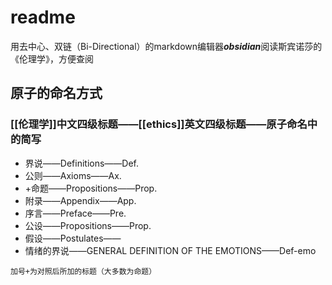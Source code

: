 # readme
用去中心、双链（Bi-Directional）的markdown编辑器***obsidian***阅读斯宾诺莎的《伦理学》，方便查阅

## 原子的命名方式
### [[伦理学]]中文四级标题——[[ethics]]英文四级标题——原子命名中的简写
- 界说——Definitions——Def.
- 公则——Axioms——Ax.
- +命题——Propositions——Prop.
- 附录——Appendix——App.
- 序言——Preface——Pre.
- 公设——Propositions——Prop.
- 假设——Postulates——
- 情绪的界说——GENERAL DEFINITION OF THE EMOTIONS——Def-emo

```
加号+为对照后所加的标题（大多数为命题）
```